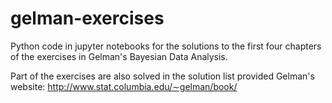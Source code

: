 # gelman-exercises
Python code in jupyter notebooks for the solutions to the first four chapters of the exercises in Gelman's Bayesian Data Analysis. 

Part of the exercises are also solved in the solution list provided Gelman's website:
http://www.stat.columbia.edu/∼gelman/book/

